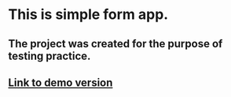<h1>This is simple form app.</h1>

<h2>The project was created for the purpose of testing practice.</h2>

## <a href="https://p6te.github.io/form-app-tests/">Link to demo version</a>
